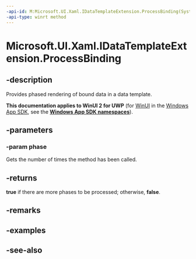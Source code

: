 ```yaml
---
-api-id: M:Microsoft.UI.Xaml.IDataTemplateExtension.ProcessBinding(System.UInt32)
-api-type: winrt method
---
```


<!-- Method syntax
public bool ProcessBinding(System.UInt32 phase)
-->

# Microsoft.UI.Xaml.IDataTemplateExtension.ProcessBinding

## -description
Provides phased rendering of bound data in a data template.

**This documentation applies to WinUI 2 for UWP** (for [WinUI](/windows/apps/winui/winui3/) in the [Windows App SDK](/windows/apps/windows-app-sdk/), see the **[Windows App SDK namespaces](/windows/windows-app-sdk/api/winrt/)**).

## -parameters
### -param phase
Gets the number of times the method has been called.

## -returns
**true** if there are more phases to be processed; otherwise, **false**.

## -remarks

## -examples

## -see-also
